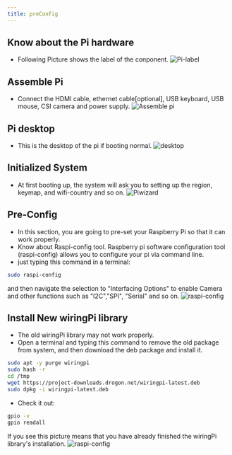 ```yaml
---
title: preConfig
---
```


## Know about the Pi hardware
- Following Picture shows the label of the conponent.
![Pi-label](https://raw.githubusercontent.com/langpie/langpie.github.io/sources/docs/software/imgs/pi-labelled.png)

## Assemble Pi 
- Connect the HDMI cable, ethernet cable[optional], USB keyboard, USB mouse, CSI
camera and power supply.
![Assemble pi](https://raw.githubusercontent.com/langpie/langpie.github.io/sources/docs/software/imgs/pi-plug-in.gif)

## Pi desktop
- This is the desktop of the pi if booting normal.
![desktop](https://raw.githubusercontent.com/langpie/langpie.github.io/sources/docs/software/imgs/pi-desktop.png)

## Initialized System
- At first booting up, the system will ask you to setting up the region, keymap,
	and wifi-country and so on.
![Piwizard](https://raw.githubusercontent.com/langpie/langpie.github.io/sources/docs/software/imgs/piwiz.gif)

## Pre-Config
- In this section, you are going to pre-set your Raspberry Pi so that it can
work properly.
- Know about Raspi-config tool.
Raspberry pi software configuration tool (raspi-config) allows you to configure
your pi via command line.
- just typing this command in a terminal:
```bash
sudo raspi-config 
```
and then navigate the selection to "Interfacing Options" to enable Camera and
other functions such as "I2C","SPI", "Serial" and so on.
![raspi-config](https://raw.githubusercontent.com/langpie/langpie.github.io/sources/docs/software/imgs/raspiconfig.jpg)

## Install New wiringPi library
* The old wiringPi library may not work properly.
* Open a terminal and typing this command to remove the old package from
   system, and then download the deb package and install it.
```bash
sudo apt -y purge wiringpi 
sudo hash -r
cd /tmp
wget https://project-downloads.drogon.net/wiringpi-latest.deb
sudo dpkg -i wiringpi-latest.deb
```
- Check it out:
```bash
gpio -v 
gpio readall
```
If you see this picture means that you have already finished the wiringPi
library's installation.
![raspi-config](https://raw.githubusercontent.com/langpie/langpie.github.io/sources/docs/software/imgs/gpio.jpg)
